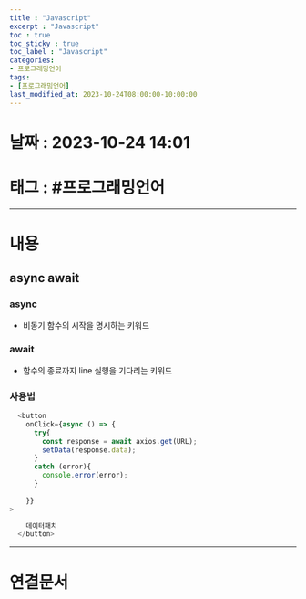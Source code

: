 ```yaml
---
title : "Javascript"
excerpt : "Javascript"
toc : true
toc_sticky : true
toc_label : "Javascript"
categories:
- 프로그래밍언어
tags:
- [프로그래밍언어]
last_modified_at: 2023-10-24T08:00:00-10:00:00
---
```


# 날짜 : 2023-10-24 14:01

# 태그 : #프로그래밍언어
---

# 내용

## async await

### async
- 비동기 함수의 시작을 명시하는 키워드

### await
- 함수의 종료까지 line 실행을 기다리는 키워드

### 사용법

```javascript
  <button
	onClick={async () => {
	  try{
		const response = await axios.get(URL);
		setData(response.data);
	  }
	  catch (error){
		console.error(error);
	  }
	  
	}}
>

	데이터패치
  </button>

```

---

# 연결문서
